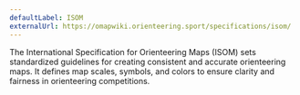 ```yaml
---
defaultLabel: ISOM
externalUrl: https://omapwiki.orienteering.sport/specifications/isom/
---
```


The International Specification for Orienteering Maps (ISOM) sets standardized guidelines for creating consistent and accurate orienteering maps. It defines map scales, symbols, and colors to ensure clarity and fairness in orienteering competitions.
